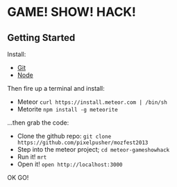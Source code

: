 GAME! SHOW! HACK!
=================

## Getting Started

Install:
- [Git](http://git-scm.com/)
- [Node](http://nodejs.org/)

Then fire up a terminal and install:
- Meteor `curl https://install.meteor.com | /bin/sh`
- Metorite `npm install -g meteorite`

...then grab the code: 
- Clone the github repo: `git clone https://github.com/pixelpusher/mozfest2013`
- Step into the meteor project; `cd meteor-gameshowhack`
- Run it! `mrt`
- Open it! `open http://localhost:3000`

OK GO!
